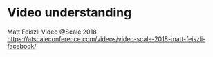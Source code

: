 
# Video understanding 

Matt Feiszli Video @Scale 2018
https://atscaleconference.com/videos/video-scale-2018-matt-feiszli-facebook/


